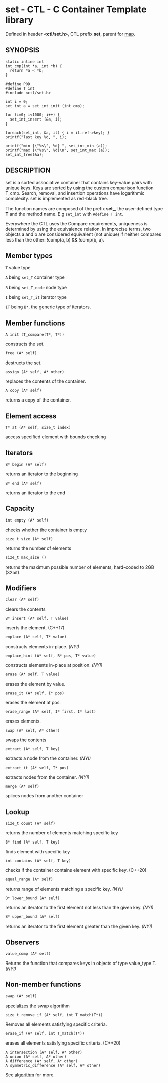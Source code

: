 # set - CTL - C Container Template library

Defined in header **<ctl/set.h>**, CTL prefix **set**,
parent for [map](map.md).

## SYNOPSIS

    static inline int
    int_cmp(int *a, int *b) {
      return *a < *b;
    }

    #define POD
    #define T int
    #include <ctl/set.h>

    int i = 0;
    set_int a = set_int_init (int_cmp);

    for (i=0; i<1000; i++) {
      set_int_insert (&a, i);
    }

    foreach(set_int, &a, it) { i = it.ref->key); }
    printf("last key %d, ", i);

    printf("min {\"%s\", %d} ", set_int_min (a));
    printf("max {\"%s\", %d}\n", set_int_max (a));
    set_int_free(&a);

## DESCRIPTION

set is a sorted associative container that contains key-value pairs with unique
keys. Keys are sorted by using the custom comparison function T_cmp. Search, removal,
and insertion operations have logarithmic complexity. set is implemented as red-black tree.

The function names are composed of the prefix **set_**, the user-defined type
**T** and the method name. E.g `set_int` with `#define T int`.

Everywhere the CTL uses the Compare requirements, uniqueness is
determined by using the equivalence relation. In imprecise terms, two objects a
and b are considered equivalent (not unique) if neither compares less than the
other: !comp(a, b) && !comp(b, a).

## Member types

`T`                     value type

`A` being `set_T`       container type

`B` being `set_T_node`  node type

`I` being `set_T_it`    iterator type

`IT` being `B*`, the generic type of iterators.

## Member functions

    A init (T_compare(T*, T*))

constructs the set.

    free (A* self)

destructs the set.

    assign (A* self, A* other)

replaces the contents of the container.

    A copy (A* self)

returns a copy of the container.

## Element access

    T* at (A* self, size_t index)

access specified element with bounds checking

## Iterators

    B* begin (A* self)

returns an iterator to the beginning

    B* end (A* self)

returns an iterator to the end

## Capacity

    int empty (A* self)

checks whether the container is empty

    size_t size (A* self)

returns the number of elements

    size_t max_size ()

returns the maximum possible number of elements, hard-coded to 2GB (32bit).

## Modifiers

    clear (A* self)

clears the contents

    B* insert (A* self, T value)

inserts the element. (C++17)

    emplace (A* self, T* value)

constructs elements in-place. _(NYI)_

    emplace_hint (A* self, B* pos, T* value)

constructs elements in-place at position. _(NYI)_

    erase (A* self, T value)

erases the element by value.

    erase_it (A* self, I* pos)

erases the element at pos.

    erase_range (A* self, I* first, I* last)

erases elements.

    swap (A* self, A* other)

swaps the contents

    extract (A* self, T key)

extracts a node from the container. _(NYI)_

    extract_it (A* self, I* pos)

extracts nodes from the container. _(NYI)_

    merge (A* self)

splices nodes from another container

## Lookup

    size_t count (A* self)

returns the number of elements matching specific key

    B* find (A* self, T key)

finds element with specific key

    int contains (A* self, T key)

checks if the container contains element with specific key. (C++20)

    equal_range (A* self)

returns range of elements matching a specific key. _(NYI)_

    B* lower_bound (A* self)

returns an iterator to the first element not less than the given key. _(NYI)_

    B* upper_bound (A* self)

returns an iterator to the first element greater than the given key. _(NYI)_

## Observers

    value_comp (A* self)

Returns the function that compares keys in objects of type value_type T. _(NYI)_

## Non-member functions

    swap (A* self)

specializes the swap algorithm

    size_t remove_if (A* self, int T_match(T*))

Removes all elements satisfying specific criteria.

    erase_if (A* self, int T_match(T*))

erases all elements satisfying specific criteria. (C++20)

    A intersection (A* self, A* other)
    A union (A* self, A* other)
    A difference (A* self, A* other)
    A symmetric_difference (A* self, A* other)


See [algorithm](algorithm.md) for more.
